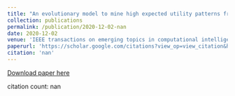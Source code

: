 ```yaml
---
title: "An evolutionary model to mine high expected utility patterns from uncertain databases"
collection: publications
permalink: /publication/2020-12-02-nan
date: 2020-12-02
venue: 'IEEE transactions on emerging topics in computational intelligence'
paperurl: 'https://scholar.google.com/citations?view_op=view_citation&hl=en&user=CCckbEUAAAAJ&citation_for_view=CCckbEUAAAAJ:4OULZ7Gr8RgC'
citation: 'nan'
---
```

[Download paper here](https://scholar.google.com/citations?view_op=view_citation&hl=en&user=CCckbEUAAAAJ&citation_for_view=CCckbEUAAAAJ:4OULZ7Gr8RgC)

citation count: nan